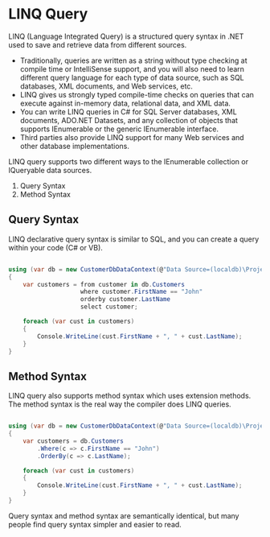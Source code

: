 # LINQ Query

LINQ (Language Integrated Query) is a structured query syntax in .NET used to save and retrieve data from different sources. 

 - Traditionally, queries are written as a string without type checking at compile time or IntelliSense support, and you will also need to learn different query language for each type of data source, such as SQL databases, XML documents, and Web services, etc. 
 - LINQ gives us strongly typed compile-time checks on queries that can execute against in-memory data, relational data, and XML data.
 - You can write LINQ queries in C# for SQL Server databases, XML documents, ADO.NET Datasets, and any collection of objects that supports IEnumerable or the generic IEnumerable<T> interface. 
 - Third parties also provide LINQ support for many Web services and other database implementations.

LINQ query supports two different ways to the IEnumerable collection or IQueryable data sources.

 1. Query Syntax
 2. Method Syntax

## Query Syntax

LINQ declarative query syntax is similar to SQL, and you can create a query within your code (C# or VB).

```csharp

using (var db = new CustomerDbDataContext(@"Data Source=(localdb)\ProjectsV13;Initial Catalog=CustomerContextDB;"))
{
    var customers = from customer in db.Customers
                    where customer.FirstName == "John"
                    orderby customer.LastName
                    select customer;

    foreach (var cust in customers)
    {
        Console.WriteLine(cust.FirstName + ", " + cust.LastName);
    }
}

```

## Method Syntax

LINQ query also supports method syntax which uses extension methods. The method syntax is the real way the compiler does LINQ queries. 

```csharp

using (var db = new CustomerDbDataContext(@"Data Source=(localdb)\ProjectsV13;Initial Catalog=CustomerContextDB;"))
{
    var customers = db.Customers
        .Where(c => c.FirstName == "John")
        .OrderBy(c => c.LastName);

    foreach (var cust in customers)
    {
        Console.WriteLine(cust.FirstName + ", " + cust.LastName);
    }
}

```
Query syntax and method syntax are semantically identical, but many people find query syntax simpler and easier to read.